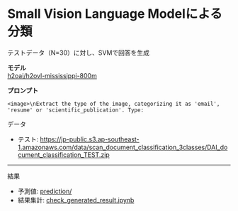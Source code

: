 # Small Vision Language Modelによる分類
テストデータ（N=30）に対し、SVMで回答を生成  

**モデル**  
[h2oai/h2ovl-mississippi-800m](https://huggingface.co/h2oai/h2ovl-mississippi-800m)

**プロンプト**
```
<image>\nExtract the type of the image, categorizing it as 'email', 'resume' or 'scientific_publication'. Type:
```

データ
- テスト: https://jp-public.s3.ap-southeast-1.amazonaws.com/data/scan_document_classification_3classes/DAI_document_classification_TEST.zip

***
結果
- 予測値: [prediction/](./prediction/)
- 結果集計: [check_generated_result.ipynb](./check_generated_result.ipynb)



